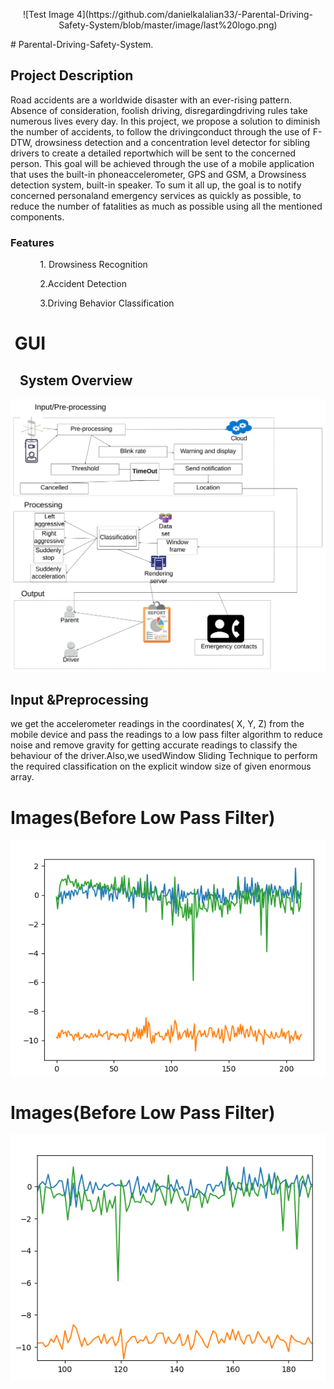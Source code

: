 <p align="center">
![Test Image 4](https://github.com/danielkalalian33/-Parental-Driving-Safety-System/blob/master/image/last%20logo.png)
</p>
# Parental-Driving-Safety-System.

## Project Description
Road accidents are a worldwide disaster with an ever-rising pattern.  Absence of consideration, foolish driving, disregardingdriving rules take numerous lives every day. In this project, we propose a solution to diminish the number of accidents, to follow the drivingconduct through the use of F- DTW, drowsiness detection and a concentration level detector for sibling drivers to create a detailed reportwhich will be sent to the concerned person. This goal will be achieved through the use of a mobile application that uses the built-in phoneaccelerometer, GPS and GSM, a Drowsiness detection system, built-in speaker.  To sum it all up, the goal is to notify concerned personaland emergency services as quickly as possible, to reduce the number of fatalities as much as possible using all the mentioned components.


### Features

            1. Drowsiness Recognition

            2.Accident Detection

            3.Driving Behavior Classification
#  GUI


##    System Overview
![Test Image 4](https://github.com/danielkalalian33/-Parental-Driving-Safety-System/blob/master/image/System%20Overview/Overview.jpeg)
## Input &Preprocessing

we get the accelerometer readings in the coordinates( X, Y, Z) from the mobile device and pass the readings to a low pass filter algorithm to reduce noise and remove
gravity for getting accurate readings to classify the behaviour
of the driver.Also,we usedWindow Sliding Technique to perform
the required classification on the explicit window size
of given enormous array.
# Images(Before Low Pass Filter)
![Test Image 4](https://github.com/danielkalalian33/-Parental-Driving-Safety-System/blob/master/image/Preprocessing/Before%20Low%20Pass%20Filter.png)
# Images(Before Low Pass Filter)
![Test Image 4](https://github.com/danielkalalian33/-Parental-Driving-Safety-System/blob/master/image/Preprocessing/No%20Low%20Pass%20Filter.png)           


            
